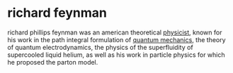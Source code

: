 # richard feynman

richard phillips feynman was an american theoretical [physicist](642146c7.md),
known for his work in the path integral formulation of
[quantum mechanics](64214930.md), the theory of quantum electrodynamics,
the physics of the superfluidity of supercooled liquid helium, as well
as his work in particle physics for which he proposed the parton model.

